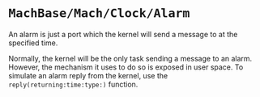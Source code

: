 # ``MachBase/Mach/Clock/Alarm``

An alarm is just a port which the kernel will send a message to at the specified time.

Normally, the kernel will be the only task sending a message to an alarm. However, the mechanism it uses to do so is exposed in user space. To simulate an alarm reply from the kernel, use the ``reply(returning:time:type:)`` function.